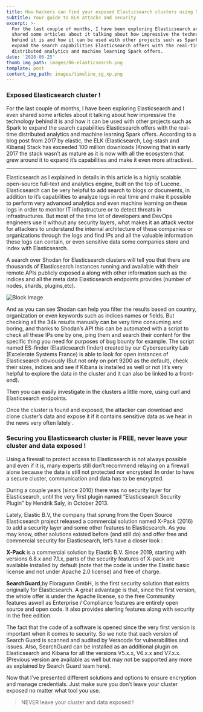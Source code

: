 ```yaml
---
title: How hackers can find your exposed Elasticsearch clusters using Shodan !
subtitle: Your guide to ELK attacks and security
excerpt: >-
  For the last couple of months, I have been exploring Elasticsearch and I even
  shared some articles about it talking about how impressive the technology
  behind it is and how it can be used with other projects such as Spark to
  expand the search capabilities Elasticsearch offers with the real-time
  distributed analytics and machine learning Spark offers. 
date: '2020-06-25'
thumb_img_path: images/06-elasticsearch.png
template: post
content_img_path: images/timeline_sg_xp.png
---
```

### Exposed Elasticsearch cluster !

For the last couple of months, I have been exploring Elasticsearch and I even shared some articles about it talking about how impressive the technology behind it is and how it can be used with other projects such as Spark to expand the search capabilities Elasticsearch offers with the real-time distributed analytics and machine learning Spark offers. According to a blog post from 2017 by elastic, the ELK (Elasticsearch, Log-stash and Kibana) Stack has exceeded 100 million downloads (Knowing that in early 2017 the stack wasn’t as mature as it is now with all the ecosystem that grew around it to expand it’s capabilities and make it even more attractive).

***
Elasticsearch as I explained in details in this article is a highly scalable open-source full-text and analytics engine, built on the top of Lucene. Elasticsearch can be very helpful to add search to blogs or documents, in addition to it’s capabilities to analyze logs in real time and make it possible to perform very advanced analytics and even machine learning on these logs in order to monitor IT infrastructure or to detect threats in infrastructures. But most of the time lot of developers and DevOps engineers use it without any security layers, what makes it an attack vector for attackers to understand the internal architecture of these companies or organizations through the logs and find IPs and all the valuable information these logs can contain, or even sensitive data some companies store and index with Elasticsearch.

A search over Shodan for Elasticsearch clusters will tell you that there are thousands of Elasticsearch instances running and available with their remote APIs publicly exposed a along with other information such as the indices and all the meta data Elasticsearch endpoints provides (number of nodes, shards, plugins,etc).

![Block Image](/images/art.svg)

And as you can see Shodan can help you filter the results based on country, organization or even keywords such as indices names or fields. But checking all the 34k results manually can be very time consuming and boring, and thanks to Shodan’s API this can be automated with a script to check all these IPs one by one, ping them and search their content for the specific thing you need for purposes of bug bounty for example. The script named ES-finder (Elasticsearch finder) created by our Cybersecurity Lab (Excelerate Systems France) is able to look for open instances of Elasticsearch obviously (But not only on port 9200 as the default), check their sizes, indices and see if Kibana is installed as well or not (it’s very helpful to explore the data in the cluster and it can also be linked to a front-end).

Then you can easily investigate in the clusters a little more, using curl and Elasticsearch endpoints.

Once the cluster is found and exposed, the attacker can download and clone cluster’s data and expose it if it contains sensitive data as we hear in the news very often lately .

### Securing you Elasticsearch cluster is FREE, never leave your cluster and data exposed ! 

Using a firewall to protect access to Elasticsearch is not always possible and even if it is, many experts still don’t recommend relaying on a firewall alone because the data is still not protected nor encrypted :In order to have a secure cluster, communication and data has to be encrypted.

During a couple years (since 2010) there was no security layer for Elasticsearch, until the very first plugin named “Elasticsearch Security Plugin” by Hendrik Saly, in October 2013.

Lately, Elastic B.V, the company that sprung from the Open Source Elasticsearch project released a commercial solution named X-Pack (2016) to add a security layer and some other features to Elasticsearch. As you may know, other solutions existed before (and still do) and offer free and commercial security for Elasticsearch, let’s have a closer look :

**X-Pack** is a commercial solution by Elastic B.V. Since 2019, starting with versions 6.8.x and 7.1.x, parts of the security features of X-pack are available installed by default (note that the code is under the Elastic basic license and not under Apache 2.0 license) and free of charge.

**SearchGuard**,by Floragunn GmbH, is the first security solution that exists originally for Elasticsearch. A great advantage is that, since the first version, the whole offer is under the Apache license, so the free Community features aswell as Enterprise / Compliance features are entirely open source and open code. It also provides alerting features along with security in the free edition.

The fact that the code of a software is opened since the very first version is important when it comes to security. So we note that each version of Search Guard is scanned and audited by Veracode for vulnerabilities and issues. Also, SearchGuard can be installed as an additional plugin on Elasticsearch and Kibana for all the versions V5.x.x, V6.x.x and V7.x.x. (Previous version are available as well but may not be supported any more as explained by Search Guard team here).

Now that I’ve presented different solutions and options to ensure encryption and manage credentials. Just make sure you don’t leave your cluster exposed no matter what tool you use.

> NEVER leave your cluster and data exposed !